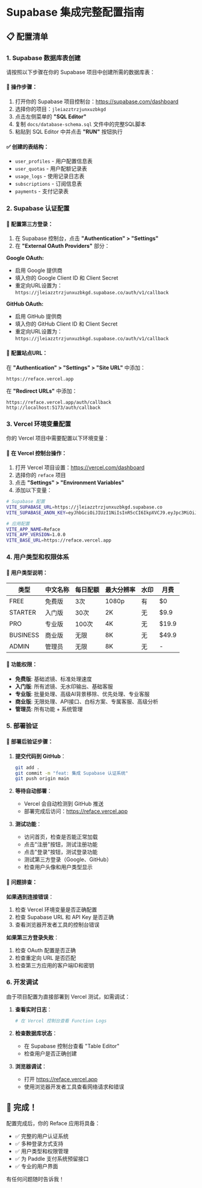 # Supabase 集成完整配置指南

## 📋 配置清单

### 1. Supabase 数据库表创建

请按照以下步骤在你的 Supabase 项目中创建所需的数据库表：

#### 📍 操作步骤：
1. 打开你的 Supabase 项目控制台：https://supabase.com/dashboard
2. 选择你的项目：`jleiazztrzjunxuzbkgd`
3. 点击左侧菜单的 **"SQL Editor"**
4. 复制 `docs/database-schema.sql` 文件中的完整SQL脚本
5. 粘贴到 SQL Editor 中并点击 **"RUN"** 按钮执行

#### ✅ 创建的表结构：
- `user_profiles` - 用户配置信息表
- `user_quotas` - 用户配额记录表  
- `usage_logs` - 使用记录日志表
- `subscriptions` - 订阅信息表
- `payments` - 支付记录表

### 2. Supabase 认证配置

#### 📍 配置第三方登录：
1. 在 Supabase 控制台，点击 **"Authentication" > "Settings"**
2. 在 **"External OAuth Providers"** 部分：

**Google OAuth:**
- 启用 Google 提供商
- 填入你的 Google Client ID 和 Client Secret
- 重定向URL设置为：`https://jleiazztrzjunxuzbkgd.supabase.co/auth/v1/callback`

**GitHub OAuth:** 
- 启用 GitHub 提供商
- 填入你的 GitHub Client ID 和 Client Secret
- 重定向URL设置为：`https://jleiazztrzjunxuzbkgd.supabase.co/auth/v1/callback`

#### 📍 配置站点URL：
在 **"Authentication" > "Settings" > "Site URL"** 中添加：
```
https://reface.vercel.app
```

在 **"Redirect URLs"** 中添加：
```
https://reface.vercel.app/auth/callback
http://localhost:5173/auth/callback
```

### 3. Vercel 环境变量配置

你的 Vercel 项目中需要配置以下环境变量：

#### 📍 在 Vercel 控制台操作：
1. 打开 Vercel 项目设置：https://vercel.com/dashboard
2. 选择你的 `reface` 项目
3. 点击 **"Settings" > "Environment Variables"**
4. 添加以下变量：

```bash
# Supabase 配置
VITE_SUPABASE_URL=https://jleiazztrzjunxuzbkgd.supabase.co
VITE_SUPABASE_ANON_KEY=eyJhbGciOiJIUzI1NiIsInR5cCI6IkpXVCJ9.eyJpc3MiOiJzdXBhYmFzZSIsInJlZiI6ImpsZWlhenp0cnpqdW54dXpia2dkIiwicm9sZSI6ImFub24iLCJpYXQiOjE3NTQ4MDk3MzcsImV4cCI6MjA3MDM4NTczN30.J9FrW2Pw6V8AWAPN5XYwZpnQ-IPU9JEE2TXgvlb4Pfo

# 应用配置
VITE_APP_NAME=Reface
VITE_APP_VERSION=1.0.0
VITE_BASE_URL=https://reface.vercel.app
```

### 4. 用户类型和权限体系

#### 🎯 用户类型说明：

| 类型 | 中文名称 | 每日配额 | 最大分辨率 | 水印 | 月费 |
|------|----------|----------|------------|------|------|
| FREE | 免费版 | 3次 | 1080p | 有 | $0 |
| STARTER | 入门版 | 30次 | 2K | 无 | $9.9 |
| PRO | 专业版 | 100次 | 4K | 无 | $19.9 |
| BUSINESS | 商业版 | 无限 | 8K | 无 | $49.9 |
| ADMIN | 管理员 | 无限 | 8K | 无 | - |

#### 🔧 功能权限：
- **免费版**: 基础滤镜、标准处理速度
- **入门版**: 所有滤镜、无水印输出、基础客服
- **专业版**: 批量处理、高级AI背景移除、优先处理、专业客服
- **商业版**: 无限处理、API接口、白标方案、专属客服、高级分析
- **管理员**: 所有功能 + 系统管理

### 5. 部署验证

#### 📍 部署后验证步骤：

1. **提交代码到 GitHub**：
   ```bash
   git add .
   git commit -m "feat: 集成 Supabase 认证系统"
   git push origin main
   ```

2. **等待自动部署**：
   - Vercel 会自动检测到 GitHub 推送
   - 部署完成后访问：https://reface.vercel.app

3. **测试功能**：
   - 访问首页，检查是否能正常加载
   - 点击"注册"按钮，测试注册功能
   - 点击"登录"按钮，测试登录功能
   - 测试第三方登录（Google、GitHub）
   - 检查用户头像和用户类型显示

#### 🐛 问题排查：

**如果遇到连接错误**：
1. 检查 Vercel 环境变量是否正确配置
2. 检查 Supabase URL 和 API Key 是否正确
3. 查看浏览器开发者工具的控制台错误

**如果第三方登录失败**：
1. 检查 OAuth 配置是否正确
2. 检查重定向 URL 是否匹配
3. 检查第三方应用的客户端ID和密钥

### 6. 开发调试

由于项目配置为直接部署到 Vercel 测试，如需调试：

1. **查看实时日志**：
   ```bash
   # 在 Vercel 控制台查看 Function Logs
   ```

2. **检查数据库状态**：
   - 在 Supabase 控制台查看 "Table Editor"
   - 检查用户是否正确创建

3. **浏览器调试**：
   - 打开 https://reface.vercel.app
   - 使用浏览器开发者工具查看网络请求和错误

## 🎉 完成！

配置完成后，你的 Reface 应用将具备：
- ✅ 完整的用户认证系统
- ✅ 多种登录方式支持
- ✅ 用户类型和权限管理
- ✅ 为 Paddle 支付系统预留接口
- ✅ 专业的用户界面

有任何问题随时告诉我！
